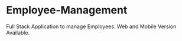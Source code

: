 # Employee-Management
Full Stack Application to manage Employees.
Web and Mobile Version Available.
